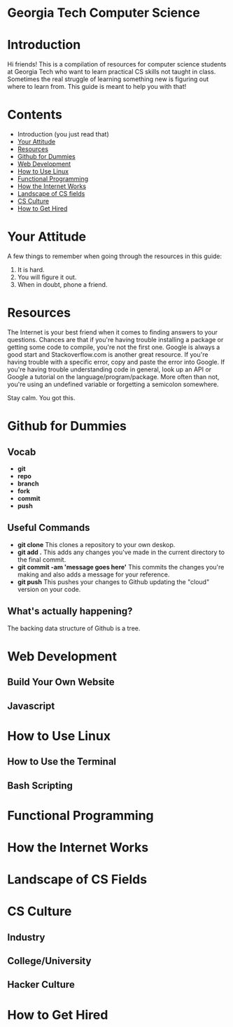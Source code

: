 Georgia Tech Computer Science 
=============

# Introduction

Hi friends! This is a compilation of resources for computer science students at Georgia Tech who want to learn practical CS skills not taught in class. Sometimes the real struggle of learning something new is figuring out where to learn from. This guide is meant to help you with that! 

# Contents
- Introduction (you just read that)
- [Your Attitude](#your-attitude)
- [Resources](#resources)
- [Github for Dummies](#github-for-dummies)
- [Web Development](#web-devevelopment)
- [How to Use Linux](#how-to-use-linux)
- [Functional Programming](#functional-programming)
- [How the Internet Works](#how-the-internet-works)
- [Landscape of CS fields](#landscape-of-cs-fields)
- [CS Culture](#cs-culture)
- [How to Get Hired](#how-to-get-hired)

# Your Attitude

A few things to remember when going through the resources in this guide:

1. It is hard.
2. You will figure it out.
3. When in doubt, phone a friend.

# Resources

The Internet is your best friend when it comes to finding answers to your questions. Chances are that if you're having trouble installing a package or getting some code to compile, you're not the first one. Google is always a good start and Stackoverflow.com is another great resource. If you're having trouble with a specific error, copy and paste the error into Google. If you're having trouble understanding code in general, look up an API or Google a tutorial on the language/program/package. More often than not, you're using an undefined variable or forgetting a semicolon somewhere.

Stay calm. You got this.

# Github for Dummies
## Vocab
- **git** 
- **repo** 
- **branch** 
- **fork** 
- **commit** 
- **push** 

## Useful Commands
- **git clone** This clones a repository to your own deskop.
- **git add .** This adds any changes you've made in the current directory to the final commit.
- **git commit -am 'message goes here'** This commits the changes you're making and also adds a message for your reference.
- **git push** This pushes your changes to Github updating the "cloud" version on your code.
 

## What's actually happening?
The backing data structure of Github is a tree.

# Web Development
## Build Your Own Website
## Javascript

# How to Use Linux
## How to Use the Terminal
## Bash Scripting

# Functional Programming

# How the Internet Works

# Landscape of CS Fields

# CS Culture
## Industry
## College/University
## Hacker Culture

# How to Get Hired
